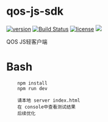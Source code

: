 # qos-js-sdk

[![version](https://img.shields.io/github/tag/QOSGroup/qos-js-sdk.svg)](https://github.com/QOSGroup/qos-js-sdk/releases/latest)
[![Build Status](https://travis-ci.org/QOSGroup/qos-js-sdk.svg?branch=master)](https://travis-ci.org/QOSGroup/qos-js-sdk)
[![license](https://img.shields.io/github/license/QOSGroup/qos-js-sdk.svg)](https://github.com/QOSGroup/qos-js-sdk/blob/master/LICENSE)
[![](https://tokei.rs/b1/github/QOSGroup/qos-js-sdk?category=lines)](https://github.com/QOSGroup/qos-js-sdk)

QOS JS轻客户端

# Bash
```
    npm install  
    npm run dev

    请本地 server index.html 
    在 console中查看测试结果
    后续优化
```

